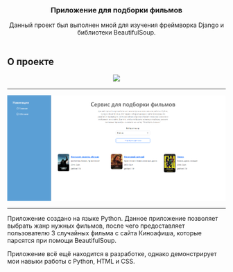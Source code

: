 <br/>
<p align="center">
  <h3 align="center">Приложение для подборки фильмов</h3>

  <p align="center">
    Данный проект был выполнен мной для изучения фреймворка Django и библиотеки BeautifulSoup.
    <br/>
    <br/>
  </p>
</p>



## О проекте
<div align="center">
<img src="Screenshots/Demo.gif" width="900" />
  <hr>
<img src="Screenshots/Screenshot2.png" width="900" />
</div>
<hr>
Приложение создано на языке Python.
Данное приложение позволяет выбрать жанр нужных фильмов, после чего предоставляет пользователю 3 случайных фильма с сайта Киноафиша, которые парсятся при помощи BeautifulSoup.

Приложение всё ещё находится в разработке, однако демонстрирует мои навыки работы с Python, HTML и CSS.
